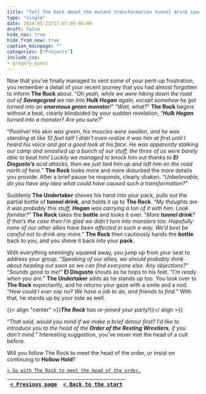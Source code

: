 ```yaml
---
title: "Tell The Rock about the mutant transformation tunnel drink caused for Hogan, then ask if everyone is ready to leave and track down Macho Man."
type: "single"
date: 2024-05-21T17:07:00-04:00
draft: false
hide_nav: true
hide_from_new: true
caption_mainpage: ""
categories: ["Projects"]
include_css:
- gregory_quest
---
```


Now that you’ve finally managed to vent some of your pent-up frustration, you remember a detail of your recent journey that you had almost forgotten to inform **The Rock** about. “*Oh yeah, while we were hiking down the road out of **Savagegrad** we ran into **Hulk Hogan** again, except somehow he got turned into an **enormous green monster**!*” “*Wait, what?*” **The Rock** begins without a beat, clearly blindsided by your sudden revelation, “***Hulk Hogan** turned into a monster? Are you sure?*”

“*Positive! His skin was green, his muscles were swollen, and he was standing at like 10 feet tall! I didn’t even realize it was him at first until I heard his voice and got a good look at his face. He was apparently stalking our camp and smashed up a bunch of our stuff, the three of us were barely able to beat him! Luckily we managed to knock him out thanks to **El Disgusto’s** acid attacks, then we just tied him up and left him on the road north of here.*” **The Rock** looks more and more disturbed the more details you provide. After a brief pause he responds, clearly shaken. “*Unbelievable, do you have any idea what could have caused such a transformation?*”

Suddenly **The Undertaker** shoves his hand into your pack, pulls out the partial bottle of **tunnel drink**, and holds it up to **The Rock**. “*My thoughts are it was probably this stuff, **Hogan** was carrying a ton of it with him. Look familiar?*” **The Rock** takes the **bottle** and looks it over. “*More **tunnel drink**? If that’s the case then I’m glad we didn’t turn into monsters too. Hopefully none of our other allies have been affected in such a way. We’d best be careful not to drink any more.*” **The Rock** then cautiously hands the **bottle** back to you, and you shove it back into your **pack**.

With everything seemingly squared away, you jump up from your seat to address your group. “*Speaking of our allies, we should probably think about heading out soon so we can find everyone else. Any objections?*” “*Sounds good to me!*” **El Disgusto** shouts as he hops to his feet. “*I’m ready when you are.*” **The Undertaker** adds as he stands up too. You look over to **The Rock** expectantly, and he returns your gaze with a smile and a nod. “*How could I ever say no? We have a job to do, and friends to find.*” With that, he stands up by your side as well.

{{< align "center" >}}***The Rock** has re-joined your party!*{{</ align >}}

“*That said, would you mind if we make a brief detour first? I’d like to introduce you to the head of the **Order of the Resting Wrestlers**, if you don’t mind.*” Interesting suggestion, you’ve never met the head of a cult before.

Will you follow The Rock to meet the head of the order, or insist on continuing to **Hollow Hold**?

[``> Go with The Rock to meet the head of the order.``](../113)

|[``< Previous page``](../111)|[``< Back to the start``](../)|
|---|---|